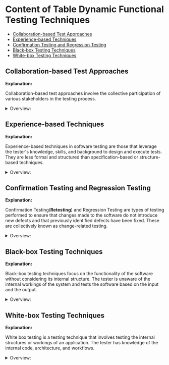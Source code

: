<!-- markdownlint-disable MD033 -->

# Content of Table Dynamic Functional Testing Techniques

- [Collaboration-based Test Approaches](#collaboration-based-test-approaches)
- [Experience-based Techniques](#experience-based-techniques)
- [Confirmation Testing and Regression Testing](#confirmation-testing-and-regression-testing)
- [Black-box Testing Techniques](#black-box-testing-techniques)
- [White-box Testing Techniques](#white-box-testing-techniques)

## Collaboration-based Test Approaches

**Explanation:**

Collaboration-based test approaches involve the collective participation of various stakeholders in the testing process.

<details>
  <summary>Overview:</summary>

1. **Collaborative User Story Writing:** Collaborative User Story Writing involves the team working together to write user stories, which are descriptions of a software feature from an end-user perspective.

    <details>
       <summary>Overview:</summary>

    - **Collaboration:** The process involves all relevant business representatives, product owner (PO), including developers, testers, and users.

    - **User Stories:** A User Story is written from the perspective of a user who wants to derive value from the product. It should focus on the user's desired outcomes and be embedded in the context where the user seeks value from the product.

    - **3 C Concept:**
      - **Card:** Represents the user story, can be physical (sticky note) or digital.
      - **Conversation:** Details how the software will be used and the expectations from the business.
      - **Confirmation:** Clear acceptance criteria that define when the story is complete.

    - **End-user Perspective:** User stories are written from the perspective of the end user, focusing on their needs and experiences.

    - **Acceptance Criteria:** Each user story includes acceptance criteria, which define the boundaries of a user story and are used to confirm when a story is completed and working as intended.

    - **Iteration Planning:** User stories are often used in agile development methodologies during iteration planning or sprint planning meetings.

    </details>

    <details>
       <summary>Syntax:</summary>

    A user story is typically written in the format: **"As a [type of user], I want [an action] so that [benefit/a value]"**.

    ```text
    WHO: As a [user type]
    WHAT: I want [action to perform]
    WHY: So that [the desired outcome]
    ```

    </details>

    <details>
       <summary>Examples:</summary>

    *User Story 1:*

    ```text
    User Story:

    "As a Online Shopper, I want to read reviews of a product before making the decision so that I  can reduce the uncertainty."
    ```

    *User Story 2:*

    ```text
    User Story:

    As a User,

    I want to drag and drop tasks within a list

    So that I can reorder them quicly and easily
    ```

    </details>

2. **User Acceptance Testing (UAT):** User Acceptance Testing (UAT) is the final phase in the testing process before the software is released for use. The aim of UAT is to validate the software against business requirements. It is typically conducted by the end-users or clients of the software.

    <details>
       <summary>Overview:</summary>

    - **End-user Involvement:** The testing is typically conducted by the end-users or clients, not by the developers or testers.

    - **Business Requirements:** The focus of UAT is to validate that the software meets the business requirements and not just the technical specifications.

    - **Final Phase:** UAT is usually the last phase of testing, conducted after unit, integration, and system testing.

    - **Acceptance Criteria:** The software is tested against predefined acceptance criteria to determine if it is ready for delivery. These criteria are essential for ensuring the software meets the end users' needs and requirements. There are two common formats for writing acceptance criteria: the Given-When-Then (Behavior-Driven Development - BDD) format and the Checklist format.

    </details>

    <details>
       <summary>Examples:</summary>

    - **Scenario-Oriented: Given-When-Then (BDD) Format Example:**

      1. Given some initial context (the state of the system),
      2. When an event occurs (an action is carried out),
      3. Then ensure some outcomes.

      ```text
      Acceptance Criteria:

      - Given I have a product in my shopping cart,
        When I click on 'Checkout' and complete the payment process,
        Then I should receive an order confirmation.
      ```

    - **Rule-Oriented: Checklist Format Example:**

      ```text
      Acceptance Criteria:

      -  Navigate from the homepage to the registration page.
      -  View a form on the registration page requesting name, email address, and password.
      ```

    </details>

3. **Alpha and Beta Testing:** Alpha and Beta Testing are stages of software testing that are conducted to ensure the quality of the product before it is released to the end-users. Alpha testing is performed internally within the organization by a specialized testing team. Beta testing, on the other hand, is performed by a limited number of end-users who are not part of the organization.
  
</details>

## Experience-based Techniques

**Explanation:**

Experience-based techniques in software testing are those that leverage the tester's knowledge, skills, and background to design and execute tests. They are less formal and structured than specification-based or structure-based techniques.

<details>
  <summary>Overview:</summary>

1. **Error Guessing:** Error Guessing is a software testing technique where the tester applies their experience and intuition to guess the problematic areas of the application. This technique is based on the tester's ability to find bugs or defects based on their past experiences and knowledge.

    <details>
       <summary>Overview:</summary>

    - **Experience-Based Testing:** Relies on the tester's past experience with similar products, domain knowledge, and understanding of typical defects.

    - **Intuition and Skills:** No formal approaches; it is completely dependent on the tester's judgment.

    - **Fault Attack:** The systematic approach of conducting error guessing is called fault attack. The tester knows what type of defect they are looking for and targets those specific areas.

    - **Win-Win Situation:** Whether defects are found or not, error guessing adds value by increasing confidence in the system.

    </details>

2. **Exploratory Testing:** Is a type of software testing where test design and test execution happen simultaneously without explicitly planning the detailed test cases in advance. The tester actively controls the design of the tests as they are performed and uses information gained while testing to design new and better tests.

    <details>
       <summary>Overview:</summary>

    - **Simultaneous Design and Execution:** The tester explores the requirements and system behavior to gain a better understanding and identify potential defects.

    - **Charters:** A charter is a mission or goal for the exploratory testing session. It provides direction and scope for the testing activities, including the target of the test, the duration of the test session, the type of testing or the test ideas to be explored, and the expected outcome or output.

      ![alt text](./assets/images/charter.png)

    - **Time-boxed Sessions:** Exploratory testing is often conducted in time-boxed sessions, typically ranging from 60 to 120 minutes.

    - **High-Level Documentation:** Test charters are used to document the steps followed, the discoveries made, and the overall findings of each test session.

    </details>
  
3. **Checklist-Based Testing:**

    <details>
       <summary>Overview:</summary>

    - **Checklist Creation:** The checklist is created based on the requirements and specifications of the application. It includes all the important features and functionalities that need to be tested.

      ![alt text](./assets/images/checklist.png)

    - **Guided Testing:** The checklist serves as a guide for the tester during the testing process. It helps to ensure that all necessary areas of the application are covered.

    - **Functional and Non-Functional Testing:** Checklists can support various test types, including functional and non-functional testing.

    </details>

4. **Smoke and Sanity Testing:** Smoke testing is done to make sure software functionalities are working for a new build, while Sanity testing is done during the release phase to check for the main functionalities of the application without going deeper.

</details>

## Confirmation Testing and Regression Testing

**Explanation:**

Confirmation Testing(**Retesting**) and Regression Testing are types of testing performed to ensure that changes made to the software do not introduce new defects and that previously identified defects have been fixed. These are collectively known as change-related testing.

<details>
  <summary>Overview:</summary>

1. **Confirmation Testing (Retesting):**
    - Confirmation testing is conducted to verify that a previously reported defect has been fixed.
    - The tester reruns the same test cases that initially identified the defect to confirm that the issue has been resolved.

2. **Regression Testing:**
    - Regression testing ensures that recent changes, such as defect fixes or new features, have not adversely affected the existing functionality of the software.
    - It involves re-running previously executed test cases to verify that the software still performs as expected.
    - Regression testing is applicable not only when defects are fixed but also when updates, upgrades, or migrations occur.

</details>

## Black-box Testing Techniques

**Explanation:**

Black-box testing techniques focus on the functionality of the software without considering its internal structure. The tester is unaware of the internal workings of the system and tests the software based on the input and the output.

<details>
  <summary>Overview:</summary>

1. **Equivalence Partitioning:** Equivalence Partitioning is a software testing technique that divides the input data of a software unit into partitions of equivalent data from which test cases can be derived.

    <details>
       <summary>Scenarios:</summary>

    - **Input Validation:**
        - **Scenario:** Validating user input in registration forms, login forms, or any data entry forms.
        - **Example:** Ensuring that a username is between 5 to 10 characters, a password meets complexity requirements, and an age is within a valid range.
  
    </details>

    <details>
       <summary>Overview:</summary>

    - **Partitioning:** Dividing input data into different **Equivalence Classes**. Each equivalence class represents a set of input values that are treated the same by the software, meaning that one test case can be used to test the entire class.
    - **Equivalence Classes:** Each class represents a set of inputs that are expected to be treated the same by the system.
    - **Representative Values:** Selecting representative values from each partition for testing.
    - **Reduction of Test Cases:** Minimize the number of test cases by selecting representative values from each equivalence partition, ensuring comprehensive coverage with fewer tests. This approach eliminates the need for detailed step-by-step scenarios, as each equivalence class effectively acts as a scenario. Additionally, it removes the necessity for detailed steps to reproduce.
    - **Objective:** The objective is to achieve 100% equivalence partition coverage by testing each input condition at least once.
    - **Application:** This technique is applied when detailed requirements are available. If detailed requirements are not available, experience-based test techniques may be used instead.
    - **Multiple Inputs:** When dealing with multiple inputs, we need to combine them in a way that ensures all conditions are covered with the minimum number of test cases.
    - **In some scenarios:** Traditional test case tables might still be necessary, especially when preparing for automation testing that involves navigating through multiple pages or completing specific actions. While Equivalence Partitioning can handle input-based scenarios efficiently, when automating workflows that require multiple steps, such as navigating through pages, clicking buttons, or following a sequence of actions, detailed steps to reproduce are necessary.

    </details>

    <details>
       <summary>Examples:</summary>

    **Example 1 Equivalence Class, Test Input, Expected Outcome, PASS/FAIL:**

    | Test Case ID    | Equivalence Class      | Test Input  | Expected Outcome                       | PASS/FAIL |
    |-----------------|------------------------|-------------|----------------------------------------|-----------|
    | TCID-001        | Age less than 13       | 10          | Registration rejected, error message   |           |
    | TCID-002        | Age between 13 and 100 | 30          | Registration accepted                  |           |
    | TCID-003        | Age greater than 100   | 110         | Registration rejected, error message   |           |

    **Example 2 Equivalence Class Description, Valid/Invalid, Expected Outcome:**

    | Test Case ID    | Equivalence Class Description            | Valid/Invalid | Expected Outcome                       |PASS/FAIL  |
    |-----------------|------------------------------------------|---------------|----------------------------------------|-----------|
    | TCID-001        | String length between 5 to 10 characters | Valid         | Username accepted                      |           |
    | TCID-002        | String length less than 5 characters     | Invalid       | Username rejected, error message       |           |
    | TCID-003        | String length more than 10 characters    | Invalid       | Username rejected, error message       |           |  
    | TCID-004        | Starts with a letter                     | Valid         | Username accepted                      |           |
    | TCID-005        | Does not start with a letter             | Invalid       | Username rejected, error message       |           |
    | TCID-006        | Non-string input                         | Invalid       | Username rejected, error message       |           |

    **Example 3 Multiple Input Parameters, Equivalence Class Description, Valid/Invalid, Expected Outcome:**

    | Test Case ID    | Username Input | Age Input | Password Input | Equivalence Class Description            | Valid/Invalid | Expected Outcome                       |PASS/FAIL  |
    |-----------------|----------------|-----------|----------------|------------------------------------------|---------------|----------------------------------------|-----------|
    | TCID-010        | user123        | 25        | Passw0rd       | Valid username, valid age, valid password| Valid         | Login successful                       |           |

    </details>

2. **Boundary Value Analysis:** Boundary Value Analysis (BVA) is a software testing technique focused on identifying errors that occur at the boundaries of input domains rather than those in the middle. Since many defects often manifest at the edges of input ranges, BVA emphasizes testing values at and around these boundaries to ensure robust system behavior.

    <details>
       <summary>Scenarios:</summary>

    - **Input Range Validation:**

      - **Scenario:** Validating numerical input ranges in forms, configuration settings, or any system that requires numerical limits.
      - **Example:** Ensuring that an age is between 18 and 60, a temperature setting is between 15°C and 30°C, and a file upload size is between 1MB and 10MB.

    - **Date Range Validation:**

      - **Scenario:** Validating date ranges in booking systems, scheduling applications, or any system that requires date inputs.
      - **Example:** Ensuring that a booking date is within the allowed range, a subscription start and end date are valid, and a project deadline is within the acceptable timeframe.

    - **Financial Transactions:**

      - **Scenario:** Validating system that handles financial transactions.
      - **Example:** Ensuring that a transaction amount is within the allowed limits, a discount percentage is within the valid range, and a loan amount is between the minimum and maximum allowed values.

    </details>

    <details>
       <summary>Overview:</summary>

    - **Boundary Values:** Many errors tend to occur at the edges of input ranges.

    - **Edge Values:** Edge values refer to inputs just inside and just outside the boundary values.

    - **Valid and Invalid Partitions:** The input domain is divided into partitions of valid and invalid inputs. Testing is performed on both.
      - **Valid Partition:** Contains input values that are within the acceptable range of the system.
      - **Invalid Partition:** Contains input values that fall outside the acceptable range.

    - **Objective**: The main objective is to test the boundaries to ensure that the system handles boundary values correctly.

    - **Application**: This technique is applied when detailed requirements specify the boundaries of input ranges.

    - **2-Value BVA (Two-Point Boundary Value Analysis):** In 2-value BVA, testing focuses on the exact boundary points. Each boundary is tested with two values: one at the lower boundary and one at the upper boundary. This approach provides basic coverage by verifying that the system correctly handles the minimum and maximum allowable inputs. Specifically, it tests two values on each boundary: one inside the boundary and one outside the boundary.

        ![2BVA](./assets/images/2BVA.png)

    - **3-Value BVA (Three-Point Boundary Value Analysis):** In 3-value BVA, testing extends to include values just below, exactly at, and just above each boundary. Each boundary is tested with three values, ensuring that edge cases are handled properly and off-by-one errors are caught. Specifically, it tests three values on each boundary: one inside the boundary, one on the boundary, and one outside the boundary.

        ![3BVA](./assets/images/3BVA.png)

    - **Reduced Number of Test Cases:** By focusing on boundary values, the number of test cases is reduced compared to traditional methods, making it easier to maintain.

    - **Scenario Column:** While a "Scenario" column can provide additional context and make the test cases more understandable, it is not strictly necessary for BVA. The primary focus of BVA is on testing the boundaries of input ranges. Including a "Scenario" column can help testers and stakeholders understand the purpose of each test case more clearly, but it can be omitted if the table is already clear and understandable.

    </details>

    <details>
       <summary>Examples:</summary>

    **Example 1 Age Validation:**

    | Test Case ID  | Boundary Type             | Value | Valid/Invalid | PASS/FAIL |
    |---------------|---------------------------|-------|---------------|-----------|
    | TC001         | Lower Boundary            | 18    | Valid         |           |
    | TC002         | Upper Boundary            | 60    | Valid         |           |
    | TC003         | Just Below Lower Boundary | 17    | Invalid       |           |
    | TC004         | Just Above Lower Boundary | 19    | Valid         |           |
    | TC005         | Just Below Upper Boundary | 59    | Valid         |           |
    | TC006         | Just Above Upper Boundary | 61    | Invalid       |           |

    </details>

3. **Decision Table Testing:** Decision Table Testing is a software testing technique used to test system behavior based on different combinations of inputs and their corresponding outputs.

    <details>
       <summary>Scenarios:</summary>

    - **Multiple criteria:**

      - **Scenario:** Validating system behavior based on various input conditions and their combinations.
      - **Example:** Ensuring that a system correctly processes user input based on different combinations of conditions such as user role, authentication status, and resource access level.

    </details>

    <details>
       <summary>Overview:</summary>

    - **Decision Table:** A tabular representation that maps conditions to actions, showing all possible combinations of inputs and their corresponding outputs.
    - **Notation:** refers to the symbols and conventions used to represent conditions and actions
      - **domain-specific notation:** refers to the use of terms and symbols that are specific to a particular domain or industry.
      - **Boolean Notation:** Boolean notation uses binary values (True/False or T/F) to represent conditions and actions. This type of notation is straightforward and commonly used in decision tables and logical expressions.
    - **Conditions:** The different input variables or conditions that affect the system's behavior.
      - **T:** True, the condition is satisfied.
      - **F:** False, the condition is not satisfied.
      - **–:** Value of the condition is irrelevant for the action outcome. This means that regardless of whether the condition is true or false, it does not affect the resulting action. This can be used to show that certain combinations of conditions are not possible or not needed during testing.
    - **N/A:**  Means that the condition or action is not relevant or cannot be applied in a specific context.
    - **Actions:** The possible outcomes or actions that result from the combinations of conditions.
      - **X:** The action should occur.
      - **Blank:** The action should not occur.

    - **Steps to Apply Decision Table Testing:**

      - **Identify Conditions and Actions:** Determine the conditions and actions based on the requirements.
      - **Create the Table:** List all possible combinations of conditions and their corresponding actions.
      - **Derive Test Cases:** Use the table to derive test cases that cover all combinations.

    | Test Case ID | Condition 1 | Condition 2 | Condition 3 | Action 1 | Action 2 |
    |--------------|-------------|-------------|-------------|----------|----------|
    | TC001        | T           | F           | T           | X        |          |
    | TC002        | F           | T           | F           |          | X        |
    | TC003        | –           | T           | F           | X        |          |
    | TC004        | T           | –           | T           |          | X        |
    | TC005        | N/A         | F           | T           |          |          |
    | TC006        | T           | T           | F           | X        |          |

    - **Benefits:**

      - **Comprehensive Coverage:** Ensures that all possible combinations of conditions are tested.
      - **Clear Documentation:** Provides a clear and concise representation of business rules and decision logic.

    - **Challenges:**

      - **Complexity:** Creating decision tables for systems with many conditions can be complex and time-consuming.
      - **Detailed Requirements:** Requires detailed and precise requirements to create accurate decision tables.

    </details>

    <details>
       <summary>Examples:</summary>

    **Example 1 Loan Approval System:**

    | Test Case ID | Credit Score | Income Level | Employment Status | Loan Amount | Expected Result |
    |--------------|--------------|--------------|-------------------|-------------|-----------------|
    | TC001        | High         | High         | Employed          | Low         | Loan Approved   |
    | TC002        | Low          | High         | Employed          | Low         | Loan Denied     |
    | TC003        | High         | Low          | Employed          | High        | Loan Denied     |
    | TC004        | High         | High         | Unemployed        | Low         | Loan Denied     |
    | TC005        | High         | High         | Employed          | High        | Loan Approved   |
    | TC006        | Low          | Low          | Unemployed        | High        | Loan Denied     |

    **Example 2 N/A:**

    | Test Case ID | Condition 1 (User Authenticated) | Condition 2 (Admin Privileges) | Condition 3 (Resource Available) | Action 1 (Grant Access) | Action 2 (Deny Access) |
    |--------------|----------------------------------|--------------------------------|----------------------------------|-------------------------|------------------------|
    | TC001        | T                                | F                              | T                                | X                       |                        |
    | TC002        | F                                | T                              | F                                |                         | X                      |
    | TC003        | –                                | T                              | F                                | X                       |                        |
    | TC004        | T                                | –                              | T                                |                         | X                      |
    | TC005        | N/A                              | F                              | T                                |                         |                        |
    | TC006        | T                                | T                              | F                                | X                       |                        |

    - In **TC005**, "N/A" for Condition 1 means that the user's authentication status does not matter for this particular test case. This could be used to test scenarios where the system's behavior is independent of whether the user is authenticated or not.

    **Example 4 Payment Processing System:**

    | Test Case ID | Condition 1 (Card Valid) | Condition 2 (Sufficient Funds) | Condition 3 (Payment Gateway Available) | Action 1 (Process Payment) | Action 2 (Show Error) |
    |--------------|--------------------------|--------------------------------|-----------------------------------------|----------------------------|-----------------------|
    | TC001        | T                        | T                              | T                                       | X                          |                       |
    | TC002        | F                        | T                              | T                                       |                            | X                     |
    | TC003        | T                        | F                              | T                                       |                            | X                     |
    | TC004        | T                        | T                              | F                                       |                            | X                     |
    | TC005        | F                        | F                              | T                                       |                            | X                     |
    | TC006        | T                        | F                              | F                                       |                            | X                     |

    </details>

4. **State Transition Testing:** State Transition Testing is a software testing technique used to test the behavior of an application under test (AUT) for different input conditions in a sequence. It is particularly useful for systems where the system's current state is dependent on a sequence of past events or inputs.

    <details>
      <summary>Scenarios:</summary>

    - **Different input conditions in a sequence**

      - **Scenario:** Testing an online booking system for flight reservations.
      - **Example:** System correctly processes a sequence of inputs such as selecting a departure city, selecting a destination city, choosing travel dates, selecting a flight, and entering passenger details.

    - **Interactive Applications:**

      - **Scenario:** Testing a role-playing game (RPG) where the player's state changes based on actions such as moving, attacking, or using items.
      - **Example:** Move command transitions the player from "Idle" to "Moving."

    - **Interacting with External Applications in Web Workflows:**

      - **Scenario:** Testing an integrated workflow in a stateful web application that requires interaction with multiple external programs.
      - **Example:** Project management web application correctly handles a sequence of user actions that involve opening and interacting with external programs.

    - **Protocol Testing:**

      - **Scenario:** Testing a network communication protocol for a client-server application.
      - **Example:** Client and server correctly handle a sequence of messages such as connection requests, data transfers, file download requests, and disconnections.

    - **Embedded Systems:**

      - **Scenario:** Testing the state transitions of thermostat system.
      - **Example:** Ensuring that the smart thermostat correctly handles a sequence of inputs such as setting the desired temperature, detecting the current temperature, turning the heating or cooling system on or off, and entering energy-saving mode.

    </details>

    <details>
       <summary>Overview:</summary>

    - **State:** Describe what the system is doing or what condition of the system under different inputs."

      - **Initial and Final State:** The state in which the system starts is known as the initial state, and the state where it ends is known as the final state.
          - **Initial Idle:** The thermostat starts in the "Idle" state, where it is not actively heating or cooling.
          - **Final Idle:** The thermostat returns to the "Idle" state after completing its heating or cooling cycle, or after resolving an error.

        <details>
           <summary>Snippet:</summary>

        ```text
        States:

        Idle: The thermostat is not actively heating or cooling.

        Heating: The thermostat is actively heating to reach the desired temperature.

        Cooling: The thermostat is actively cooling to reach the desired temperature.

        Energy-Saving: The thermostat is in an energy-saving mode, maintaining a less aggressive temperature range.

        Error: The thermostat has encountered an error, such as a sensor failure.
        ```

        </details>

    - **Events:** An event is an occurrence that may trigger a state condition.

      - **Event Dependencies:** Events are often dependent on the current state of the system and can include user actions, system conditions, or external inputs.

        <details>
           <summary>Snippet:</summary>

        ```text
        Events:

        Set Heating: The user sets the thermostat to heating mode.

        Set Cooling: The user sets the thermostat to cooling mode.

        Set Energy-Saving: The user sets the thermostat to energy-saving mode.

        Temperature Reached: The desired temperature is reached.

        Error Detected: An error is detected in the system.

        Reset: The system is reset after an error.
        ```

        </details>

      - **Actions:** Operations that occur as a result of a state transition. They define what the system does when it moves from one state to another based on an event.

        <details>
           <summary>Snippet:</summary>

        ```text
        Actions:

        Start Heating: Begin heating to reach the desired temperature.

        Start Cooling: Begin cooling to reach the desired temperature.

        Enter Energy-Saving Mode: Adjust settings to maintain an energy-efficient temperature range.

        Stop Heating/Cooling: Stop the heating or cooling process.

        Display Error: Show an error message or indicator.

        Clear Error: Clear the error state and return to idle.
        ```

        </details>

      - **Transition:** The change from one state to another state of the system.

        - **Triggering Events:** triggered by events and often involve actions that the system performs as it moves from one state to another.

        - **Scenario:** Each transition can be considered a scenario that describes how the system moves from one state to another based on specific events and actions.

      - **State Diagram:** A graphical representation of all possible states, transitions, and events of the system.

        - **Non-Sequential Transitions:** State transitions do not necessarily follow a linear or sequential path. Instead, they represent how a system moves from one state to another based on specific events.

          <details>
             <summary>Snippet:</summary>

          ```text
          [Idle] --(Set Heating)--> [Heating]
          [Idle] --(Set Cooling)--> [Cooling]
          [Idle] --(Set Energy-Saving)--> [Energy-Saving]

          [Heating] --(Temperature Reached)--> [Idle]
          [Heating] --(Error Detected)--> [Error]

          [Cooling] --(Temperature Reached)--> [Idle]
          [Cooling] --(Error Detected)--> [Error]

          [Energy-Saving] --(Set Heating)--> [Heating]
          [Energy-Saving] --(Set Cooling)--> [Cooling]
          [Energy-Saving] --(Error Detected)--> [Error]

          [Error] --(Reset)--> [Idle]
          ```

          </details>

        - **Sequential Transitions:** In some cases, it is important to represent sequential transitions, where the system must follow a specific order of states. Sequential transitions are needed when the system's behavior depends on a strict sequence of events.

          <details>
             <summary>Snippet:</summary>

          ```text
          [Idle] --(Set Heating)--> [Heating]
          [Heating] --(Temperature Reached)--> [Idle]
          [Idle] --(Set Cooling)--> [Cooling]
          [Cooling] --(Temperature Reached)--> [Idle]
          ```

          </details>

      - **State Table:** A tabular representation of all possible states, transitions, and events, similar to the state diagram but in a tabular form.

      <details>
         <summary>Snippet:</summary>

      | Test Case ID | Current State   | Event              | Next State      | Action                  |
      |--------------|-----------------|--------------------|-----------------|-------------------------|
      | TC001        | Idle            | Set Heating        | Heating         | Start Heating           |
      | TC002        | Idle            | Set Cooling        | Cooling         | Start Cooling           |
      | TC003        | Idle            | Set Energy-Saving  | Energy-Saving   | Enter Energy-Saving Mode|
      | TC004        | Heating         | Temperature Reached| Idle            | Stop Heating            |
      | TC005        | Cooling         | Temperature Reached| Idle            | Stop Cooling            |
      | TC006        | Energy-Saving   | Set Heating        | Heating         | Start Heating           |
      | TC007        | Energy-Saving   | Set Cooling        | Cooling         | Start Cooling           |
      | TC008        | Heating         | Error Detected     | Error           | Display Error           |
      | TC009        | Cooling         | Error Detected     | Error           | Display Error           |
      | TC010        | Energy-Saving   | Error Detected     | Error           | Display Error           |
      | TC011        | Error           | Reset              | Idle            | Clear Error             |
      | TC012        | Idle            | Set Heating        | Heating         | Start Heating           |
      | TC013        | Heating         | Temperature Reached| Idle            | Stop Heating            |
      | TC014        | Idle            | Set Cooling        | Cooling         | Start Cooling           |
      | TC015        | Cooling         | Temperature Reached| Idle            | Stop Cooling            |

      - **Coverage:**

        - **All states coverage:** Ensuring that every state in the system is tested at least once.
        - **Valid transitions coverage:** Ensuring that all valid transitions between states are tested.
        - **All transitions coverage:** Ensuring that every possible transition, including invalid ones, is tested to verify the system's behavior.

      </details>

</details>

## White-box Testing Techniques

**Explanation:**

White box testing is a testing technique that involves testing the internal structures or workings of an application. The tester has knowledge of the internal code, architecture, and workflows.

<details>
  <summary>Overview:</summary>

1. **Structure-Based Testing:** Derives tests from the system's implementation, including code, architecture, workflows, and data flows. The main objective is to cover the underlying structure by the tests to an acceptable level. Common techniques include: **Statement Testing**, **Branch Testing**, **Path Testing**.

2. **Early Defect Detection:** Allows for early identification and fixing of bugs, reducing the cost and effort of fixing defects later in the development cycle.

3. **Statement Testing:** Technique to derive the minimum number of test cases needed to cover all the statements in a fragment of code. For example imagine you’re a teacher checking a student’s homework. Statement coverage would be like ensuring the student has answered every question on the assignment.

    <details>
       <summary>Overview:</summary>

    - **Key Concepts:** Statement testing is the technique to derive the minimum number of test cases needed to cover all the statements in a fragment of code.

    - **Statement:** A statement in programming is a single line of code that performs a specific action. Statements can include variable declarations, assignments, control flow statements (if, for, while), function calls

    - **Statement Coverage:** Statement coverage is the measure of how much of the code's statements are covered by the test cases.

    **Syntax:** `Statement coverage = (Number of executed statements / Total number of statements in source code) * 100`

    - **Purpose:** The main purpose of statement testing is to ensure that every statement in the code is executed at least once, thereby identifying any statements that are not executed and potentially contain defects.

    - **Practical Application:** In practice, statement testing helps in identifying the minimum number of test cases required to achieve full coverage of the code's statements, ensuring that all parts of the code are tested.

    </details>

      <details>
       <summary>Examples:</summary>

      1. **Calculation**

      ```js
      function compareNumbers(a, b) {
        if (a > b) {
            console.log("a is bigger");
        } else {
            console.log("b is bigger");
        }
      }
      // function compareNumbers(a, b) { - Function declaration.
      // if (a > b) { - Conditional statement.
      // console.log("a is bigger"); - Statement inside the if block.
      // else { - Else statement.
      // console.log("b is bigger"); - Statement inside the else block.
      ```

    - To achieve 100% statement coverage, we need two test cases:
      1. Test Case 1: `compareNumbers(20, 10)`
      2. Test Case 2: `compareNumbers(10, 20)`
    - Total number of statements: 5
    - Number of executed statements in Test Case 1: 3
    - **Executed statements:**
      1. `function compareNumbers(a, b) {`
      2. `if (a > b) {`
      3. `console.log("a is bigger");`
    - Number of executed statements in Test Case 2: 4
      - **Executed statements:**
        1. `function compareNumbers(a, b) {`
        2. `if (a > b) {`
        3. `else {`
        4. `console.log("b is bigger");`
    - Number of unique executed statements in both test cases: 5

    - **Statement coverage:** `(5 / 5) * 100 = 100%`

    </details>

4. **Branch Testing:** Technique to ensure that each possible branch (decision) in the code is executed at least once. For example This would be like exploring all possible routes on a GPS. If you’re at an intersection, branch testing involves going straight, turning left, and turning right to ensure all paths lead to valid destinations.

    <details>
      <summary>Overview:</summary>

    - **Key Concepts:** Branch testing is the technique to derive the minimum number of test cases needed to cover all the branches (decisions) in a fragment of code.

    - **Branches**  A branch in programming is a point in the code where the execution can take different paths based on a condition. This typically occurs with control flow statements like `if`, `else`, `switch`, and loops (`for`, `while`).

    - **Purpose:** The main purpose of branch testing is to ensure that every possible branch (decision) in the code is executed at least once, thereby identifying any branches that are not executed and potentially contain defects.

    - **Branch Coverage:** Branch coverage is the measure of how much of the code's branches are covered by the test cases.

        - **Syntax:** `Branch coverage = (Number of branches exercised by the test cases / Total number of branches in the code) * 100`

    - **Practical Application:** In practice, branch testing helps in identifying the minimum number of test cases required to achieve full coverage of the code's branches, ensuring that all decision points are tested.

    - **Stronger Technique:** Branch testing is considered a stronger technique than statement testing because 100% branch coverage guarantees 100% statement coverage, but not vice versa.

    </details>

    <details>
       <summary>Examples:</summary>

    1. **Calculation**

    ```javascript
    function compareNumbers(a, b) {
        if (a > b) {
            console.log("a is bigger");
        }   else {
            console.log("b is bigger");
        }
    }
    // function compareNumbers(a, b) { - Function definition.
    // if (a > b) { - Conditional check.
    // console.log("a is bigger"); - Action for true condition.
    // else { - Alternative path.
    // console.log("b is bigger"); - Action for false condition.
    ```

    - To achieve 100% branch coverage, we need two test cases:
      1. Test Case 1: `compareNumbers(20, 10)` (True branch)
      2. Test Case 2: `compareNumbers(10, 20)` (False branch)
    - Total number of branches: 2
    - Number of executed branches in Test Case 1: 1
      - **Executed branches:**
        1. `if (a > b) {` (true branch)
    - Number of executed branches in Test Case 2: 1
      - **Executed branches:**
        1. `if (a > b) {` (false branch)
    - Number of unique executed branches in both test cases: 2
    - **Branch coverage:** `(2 / 2) * 100 = 100%`

    </details>

5. **Path Testing:** Technique to ensure that all possible paths through the code are executed. For example This would be like a postman ensuring they can deliver mail to every house on their route. They need to make sure every possible path is covered.

    <details>
       <summary>Overview:</summary>

    - **Key Concepts:** Path testing is the technique to derive the minimum number of test cases needed to cover all possible paths in a fragment of code.

    - **Path:** A path in programming is a sequence of statements or instructions that are executed from the entry point to the exit point of a program or a function. Each unique sequence of statements represents a different path. In a function with multiple conditional statements, loops, and branches, each combination of these control flow elements creates a different path. For example, in an `if-else` statement followed by a loop, there are multiple paths depending on whether the condition is true or false and how many times the loop executes.

    - **Purpose:** Path testing is to ensure that every possible path through the code is executed at least once, thereby identifying any paths that are not executed and potentially contain defects.

    - **Path Coverage:** Is the measure of how much of the code's paths are covered by the test cases.

        - **Syntax:** `Path coverage = (Number of executed paths / Total number of paths in source code) * 100`

    - **Practical Application:** Helps in identifying the minimum number of test cases required to achieve full coverage of the code's paths, ensuring that all possible execution paths are tested.

    </details>

    <details>
       <summary>Examples:</summary>

    1. **Calculation**

    ```js
    function processNumbers(a, b) {
      let result;
      if (a > b) {
          result = a - b;
          console.log("a is greater");
      }   else if (a < b) {
          result = b - a;
          console.log("b is greater");
      } else {
          result = a + b;
          console.log("a and b are equal");
      }
      return result;
    }
    // function processNumbers(a, b) { - Function definition.
    // let result; - Variable declaration.
    // if (a > b) { - Conditional check.
    // result = a - b; - Action for true condition.
    // console.log("a is greater"); - Action for true condition.
    // else if (a < b) { - Alternative conditional check.
    // result = b - a; - Action for else-if condition.
    // console.log("b is greater"); - Action for else-if condition.
    // else { - Alternative path.
    // result = a + b; - Action for else condition.
    // console.log("a and b are equal"); - Action for else condition.
    // return result; - Return statement.
    ```

    - To achieve 100% path coverage, we need three test cases:
      1. Test Case 1: `processNumbers(20, 10)` (True path for the first if)
      2. Test Case 2: `processNumbers(10, 20)` (True path for the else if)
      3. Test Case 3: `processNumbers(10, 10)` (True path for the else)
    - Total number of paths: 3
    - Number of executed paths in Test Case 1: 1
    - **Executed paths:**
        1. `if (a > b) {` (true path)
    - Number of executed paths in Test Case 2: 1
      - **Executed paths:**
        1. `else if (a < b) {` (true path)
    - Number of executed paths in Test Case 3: 1
      - **Executed paths:**
        1. `else {` (true path)
    - Number of unique executed paths in all test cases: 3
    - **Path coverage:** `(3 / 3) * 100 = 100%`

    </details>

</details>
